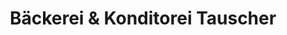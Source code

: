 ---
title: "Bäckerei & Konditorei Tauscher"
url: /zwickau/baeckerei-und-konditorei-tauscher/
shop: Bäckerei
---